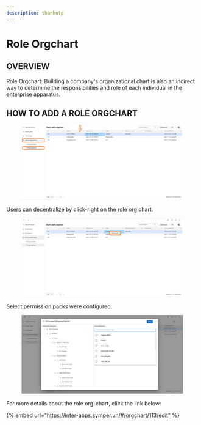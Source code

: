 ```yaml
---
description: thanhntp
---
```


# Role Orgchart

## OVERVIEW

Role Orgchart: Building a company's organizational chart is also an indirect way to determine the responsibilities and role of each individual in the enterprise apparatus.

## HOW TO ADD A ROLE ORGCHART

<figure><img src="../../../.gitbook/assets/image (37).png" alt=""><figcaption></figcaption></figure>

Users can decentralize by click-right on the role org chart.

<figure><img src="../../../.gitbook/assets/image (12) (1).png" alt=""><figcaption></figcaption></figure>

Select permission packs were configured.

<figure><img src="../../../.gitbook/assets/image (14).png" alt=""><figcaption></figcaption></figure>

For more details about the role org-chart, click the link below:

{% embed url="https://inter-apps.symper.vn/#/orgchart/113/edit" %}
